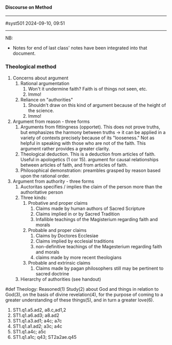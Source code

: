 #### Discourse on Method
---
#syst501 
2024-09-10, 09:51

---
NB:
 -  Notes for end of last class' notes have been integrated into that document.
### Theological method
1. Concerns about argument
	1. Rational argumentation
		1. Won't it undermine faith? Faith is of things not seen, etc.
		2. Immo! 
	2. Reliance on "authorities"
		1. Shouldn't draw on this kind of argument because of the height of the science.
		2. Immo!
2. Argument from reason - three forms
	1. Arguments from fittingness (opportet).  This does not prove truths, but emphasizes the harmony between truths -> it can be applied in a variety of contexts precisely because of its "looseness."  Not as helpful in speaking with those who are not of the faith.  This argument rather provides a greater clarity.
	2. Theological deduction.  This is a deduction from articles of faith.  Useful in apologetics (1 cor 15).  argument for causal relationships between articles of faith, and from articles of faith.
	3. Philosophical demonstration: preambles grasped by reason based upon the rational order.
3. Argument from authority - three forms
	1. Auctoritas specifies / implies the claim of the person more than the authoritative person
	2. Three kinds:
		1. Probative and proper claims
			1. Claims made by human authors of Sacred Scripture
			2. Claims implied in or by Sacred Tradition
			3. Infallible teachings of the Magisterium regarding faith and morals
		2. Probable and proper claims
			1. Claims by Doctores Ecclesiae
			2. Claims implied by ecclesial traditions
			3. non-definitive teachings of the Magesterium regarding faith and morals
			4. claims made by more recent theologians
		3. Probable and extrinsic claims
			1. Claims made by pagan philosophers still may be pertinent to sacred doctrine
	3. Hierarchy of authorities (see handout)

#def Theology: Reasoned(1) Study(2) about God and things in relation to God(3), on the basis of divine revelation(4), for the purpose of coming to a greater understanding of these things(5), and in turn a greater love(6).
1. ST1.q1.a5.ad2, a8.c,ad1,2
2. ST1.q1.a6.ad3; a8.ad2
3. ST1.q1.a3.ad1; a4c; a7c
4. ST1.q1.a1.ad2; a3c; a4c
5. ST1.q1.a4c; a5c
6. ST1.q1.a1c; q43; ST2a2ae.q45